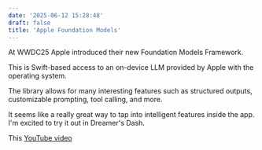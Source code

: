 ```yaml
---
date: '2025-06-12 15:28:48'
draft: false
title: 'Apple Foundation Models'
---
```


At WWDC25 Apple introduced their new Foundation Models Framework.

This is Swift-based access to an on-device LLM provided by Apple with the operating system.

The library allows for many interesting features such as structured outputs, customizable prompting, tool calling, and more.

It seems like a really great way to tap into intelligent features inside the app. I'm excited to try it out in Dreamer's Dash.

This [YouTube video](https://www.youtube.com/watch?v=mJMvFyBvZEk)

